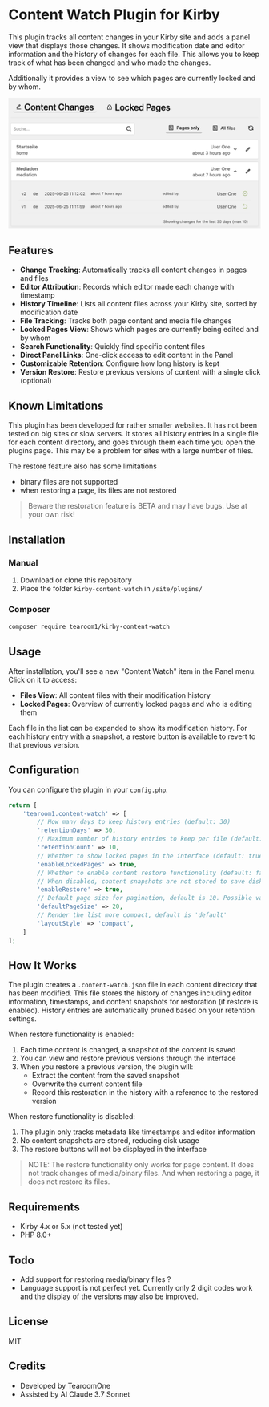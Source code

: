 # Content Watch Plugin for Kirby

This plugin tracks all content changes in your Kirby site and adds a panel view that displays those changes.
It shows modification date and editor information and the history of changes for each file.
This allows you to keep track of what has been changed and who made the changes.

Additionally it provides a view to see which pages are currently locked and by whom.

[![Screenshot](screenshot.jpg)](https://github.com/tearoom1/kirby-content-watch)

## Features

- **Change Tracking**: Automatically tracks all content changes in pages and files
- **Editor Attribution**: Records which editor made each change with timestamp
- **History Timeline**: Lists all content files across your Kirby site, sorted by modification date
- **File Tracking**: Tracks both page content and media file changes
- **Locked Pages View**: Shows which pages are currently being edited and by whom
- **Search Functionality**: Quickly find specific content files
- **Direct Panel Links**: One-click access to edit content in the Panel
- **Customizable Retention**: Configure how long history is kept
- **Version Restore**: Restore previous versions of content with a single click (optional)

## Known Limitations

This plugin has been developed for rather smaller websites. It has not been tested on big sites or slow servers.
It stores all history entries in a single file for each content directory, and goes through them each time you open the plugins page. 
This may be a problem for sites with a large number of files.

The restore feature also has some limitations
- binary files are not supported
- when restoring a page, its files are not restored

> Beware the restoration feature is BETA and may have bugs. Use at your own risk!

## Installation

### Manual

1. Download or clone this repository
2. Place the folder `kirby-content-watch` in `/site/plugins/`

### Composer

```bash
composer require tearoom1/kirby-content-watch
```

## Usage

After installation, you'll see a new "Content Watch" item in the Panel menu. Click on it to access:

- **Files View**: All content files with their modification history
- **Locked Pages**: Overview of currently locked pages and who is editing them

Each file in the list can be expanded to show its modification history. For each history entry with a snapshot, a restore button is available to revert to that previous version.

## Configuration

You can configure the plugin in your `config.php`:

```php
return [
    'tearoom1.content-watch' => [
        // How many days to keep history entries (default: 30)
        'retentionDays' => 30,
        // Maximum number of history entries to keep per file (default: 10)
        'retentionCount' => 10,
        // Whether to show locked pages in the interface (default: true)
        'enableLockedPages' => true,
        // Whether to enable content restore functionality (default: false)
        // When disabled, content snapshots are not stored to save disk space
        'enableRestore' => true,
        // Default page size for pagination, default is 10. Possible values: 10, 20, 50
        'defaultPageSize' => 20,
        // Render the list more compact, default is 'default'
        'layoutStyle' => 'compact',
    ]
];
```

## How It Works

The plugin creates a `.content-watch.json` file in each content directory that has been modified. This file stores the history of changes including editor information, timestamps, and content snapshots for restoration (if restore is enabled).
History entries are automatically pruned based on your retention settings.

When restore functionality is enabled:
1. Each time content is changed, a snapshot of the content is saved
2. You can view and restore previous versions through the interface
3. When you restore a previous version, the plugin will:
   - Extract the content from the saved snapshot
   - Overwrite the current content file
   - Record this restoration in the history with a reference to the restored version

When restore functionality is disabled:
1. The plugin only tracks metadata like timestamps and editor information
2. No content snapshots are stored, reducing disk usage
3. The restore buttons will not be displayed in the interface

> NOTE: The restore functionality only works for page content.
> It does not track changes of media/binary files. 
> And when restoring a page, it does not restore its files.


## Requirements

- Kirby 4.x or 5.x (not tested yet)
- PHP 8.0+

## Todo

- Add support for restoring media/binary files ?
- Language support is not perfect yet. Currently only 2 digit codes work and the display of the versions may also be improved.

## License

MIT

## Credits

- Developed by TearoomOne
- Assisted by AI Claude 3.7 Sonnet
